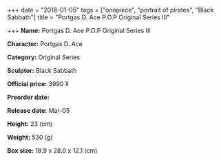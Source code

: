 +++
date = "2018-01-05"
tags = ["onepiece", "portrait of pirates", "Black Sabbath"]
title = "Portgas D. Ace P.O.P Original Series III"

+++
**Name:** Portgas D. Ace P.O.P Original Series III

**Character:** Portgas D. Ace

**Category:** Original Series

**Sculptor:** Black Sabbath

**Official price:** 3990 ¥

**Preorder date:**

**Release date:** Mar-05

**Height:** 23 (cm)

**Weight:** 530 (g)

**Box size:** 18.9 x 28.0 x 12.1 (cm)